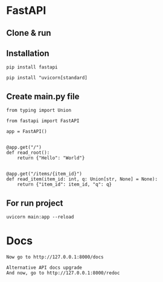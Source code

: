 # FastAPI

## Clone & run 
    

## Installation
    pip install fastapi
    
    pip install "uvicorn[standard]

## Create main.py file
    from typing import Union
    
    from fastapi import FastAPI
    
    app = FastAPI()
    
    
    @app.get("/")
    def read_root():
        return {"Hello": "World"}
    
    
    @app.get("/items/{item_id}")
    def read_item(item_id: int, q: Union[str, None] = None):
        return {"item_id": item_id, "q": q}

## For run project 
    uvicorn main:app --reload
    
# Docs 
    Now go to http://127.0.0.1:8000/docs

    Alternative API docs upgrade
    And now, go to http://127.0.0.1:8000/redoc